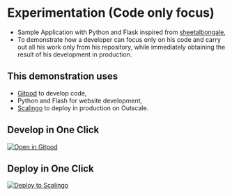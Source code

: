 # Experimentation (Code only focus)

* Sample Application with Python and Flask inspired from [sheetalbongale](https://github.com/sheetalbongale/austin-sharedmobility-webapp),
* To demonstrate how a developer can focus only on his code and carry out all his work only from his repository, while immediately obtaining the result of his development in production.

## This demonstration uses

* [Gitpod](https://gitpod.io) to develop code,
* Python and Flash for website development,
* [Scalingo](https://scalingo.com) to deploy in production on Outscale.

## Develop in One Click

[![Open in Gitpod](https://gitpod.io/button/open-in-gitpod.svg)](https://gitpod.io/#https://gitlab.com/demo-gitpod/experimentation)

## Deploy in One Click

[![Deploy to Scalingo](https://cdn.scalingo.com/deploy/button.svg)](https://my.osc-fr1.scalingo.com/deploy?source=https://gitlab.com/demo-gitpod/experimentation)
